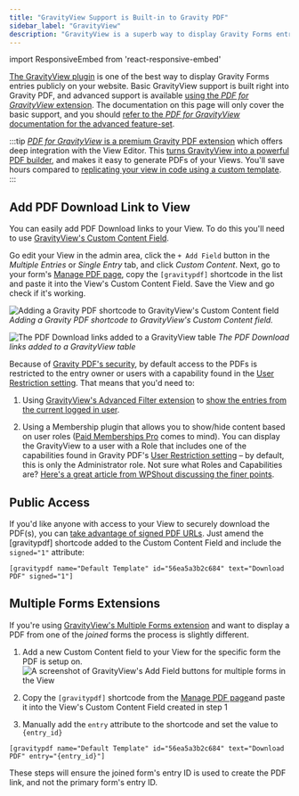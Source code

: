 ```yaml
---
title: "GravityView Support is Built-in to Gravity PDF"
sidebar_label: "GravityView"
description: "GravityView is a superb way to display Gravity Forms entries on the front-end of your website, and Gravity PDF is fully supported."
---
```


import ResponsiveEmbed from 'react-responsive-embed'

<p><a href="https://www.gravitykit.com/features/?ref=186" rel="sponsored">The GravityView plugin</a> is one of the best way to display Gravity Forms entries publicly on your website. Basic GravityView support is built right into Gravity PDF, and advanced support is available <a href="https://gravitypdf.com/shop/pdf-for-gravityview-add-on/">using the <em>PDF for GravityView</em> extension</a>. The documentation on this page will only cover the basic support, and you should <a href="../extensions/pdf-for-gravityview-add-on/">refer to the <em>PDF for GravityView</em> documentation for the advanced feature-set</a>.</p>

:::tip
[_PDF for GravityView_ is a premium Gravity PDF extension](https://gravitypdf.com/shop/pdf-for-gravityview-add-on/) which offers deep integration with the View Editor. This [turns GravityView into a powerful PDF builder](https://gravitypdf.com/news/turning-gravityview-into-a-powerful-pdf-builder-tool/), and makes it easy to generate PDFs of your Views. You'll save hours compared to [replicating your view in code using a custom template](../developers/first-custom-pdf.md).
:::

## Add PDF Download Link to View

You can easily add PDF Download links to your View. To do this you'll need to use [GravityView's Custom Content Field](https://docs.gravitykit.com/article/111-using-the-custom-content-field).

<ResponsiveEmbed src="https://player.vimeo.com/video/671780459?dnt=1" allowfullscreen />

Go edit your View in the admin area, click the `+ Add Field` button in the *Multiple Entries* or *Single Entry* tab, and click *Custom Content*. Next, go to your form's [Manage PDF page](managing-pdfs.md), copy the `[gravitypdf]` shortcode in the list and paste it into the View's Custom Content Field. Save the View and go check if it's working.

![Adding a Gravity PDF shortcode to GravityView's Custom Content field](https://resources.gravitypdf.com/uploads/2021/04/v6-GravityView-Custom-Content.png)
_Adding a Gravity PDF shortcode to GravityView's Custom Content field._

![The PDF Download links added to a GravityView table](https://resources.gravitypdf.com/uploads/2016/06/GravityViewList.png)
_The PDF Download links added to a GravityView table_

Because of [Gravity PDF's security](pdf-security.md), by default access to the PDFs is restricted to the entry owner or users with a capability found in the [User Restriction setting](global-settings.md#user-restriction). That means that you'd need to:

1.  Using <a href="https://www.gravitykit.com/extensions/advanced-filter/?ref=186" rel="sponsored">GravityView's Advanced Filter extension</a> to [show the entries from the current logged in user](https://docs.gravitykit.com/article/203-how-to-show-only-results-submitted-by-the-current-user).

2.  Using a Membership plugin that allows you to show/hide content based on user roles ([Paid Memberships Pro](https://wordpress.org/plugins/paid-memberships-pro/) comes to mind). You can display the GravityView to a user with a Role that includes one of the capabilities found in Gravity PDF's [User Restriction setting](global-settings.md#user-restriction) – by default, this is only the Administrator role. Not sure what Roles and Capabilities are? [Here's a great article from WPShout discussing the finer points](https://wpshout.com/working-with-wordpress-user-roles-and-capabilities/).

## Public Access

If you'd like anyone with access to your View to securely download the PDF(s), you can [take advantage of signed PDF URLs](shortcodes-and-mergetags.md#signed-optional). Just amend the [gravitypdf] shortcode added to the Custom Content Field and include the `signed="1"` attribute:

`[gravitypdf name="Default Template" id="56ea5a3b2c684" text="Download PDF" signed="1"]`

## Multiple Forms Extensions

If you're using [GravityView's Multiple Forms extension](https://www.gravitykit.com/extensions/multiple-forms/?ref=186) and want to display a PDF from one of the _joined_ forms the process is slightly different.

1. Add a new Custom Content field to your View for the specific form the PDF is setup on.
![A screenshot of GravityView's Add Field buttons for multiple forms in the View](https://resources.gravitypdf.com/uploads/2022/08/gravityview-add-fields-from-specific-forms.png)

2. Copy the `[gravitypdf]` shortcode from the [Manage PDF page](managing-pdfs.md)and paste it into the View's Custom Content Field created in step 1
3. Manually add the `entry` attribute to the shortcode and set the value to `{entry_id}`

`[gravitypdf name="Default Template" id="56ea5a3b2c684" text="Download PDF" entry="{entry_id}"]`

These steps will ensure the joined form's entry ID is used to create the PDF link, and not the primary form's entry ID.
